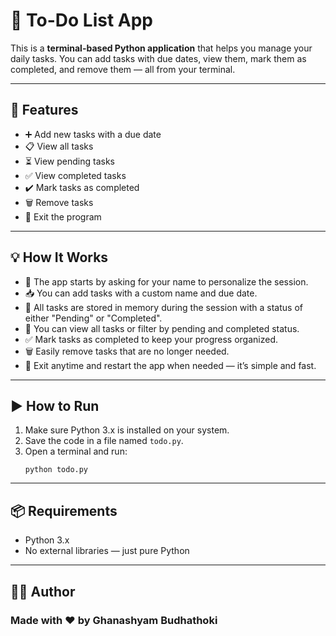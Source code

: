 <!DOCTYPE html>
<html lang="en">
<head>
  <meta charset="UTF-8">
</head>
<body>

  <h1>📝 To-Do List App</h1>

  <p>This is a <strong>terminal-based Python application</strong> that helps you manage your daily tasks. You can add tasks with due dates, view them, mark them as completed, and remove them — all from your terminal.</p>

  <hr>

  <h2>📌 Features</h2>
  <ul>
    <li>➕ Add new tasks with a due date</li>
    <li>📋 View all tasks</li>
    <li>⏳ View pending tasks</li>
    <li>✅ View completed tasks</li>
    <li>✔️ Mark tasks as completed</li>
    <li>🗑️ Remove tasks</li>
    <li>🚪 Exit the program</li>
  </ul>

  <hr>

  <h2>💡 How It Works</h2>
  <ul>
    <li>👤 The app starts by asking for your name to personalize the session.</li>
    <li>📥 You can add tasks with a custom name and due date.</li>
    <li>📂 All tasks are stored in memory during the session with a status of either "Pending" or "Completed".</li>
    <li>🔄 You can view all tasks or filter by pending and completed status.</li>
    <li>✅ Mark tasks as completed to keep your progress organized.</li>
    <li>🗑️ Easily remove tasks that are no longer needed.</li>
    <li>🚪 Exit anytime and restart the app when needed — it’s simple and fast.</li>
  </ul>

  <hr>

  <h2>▶️ How to Run</h2>
  <ol>
    <li>Make sure Python 3.x is installed on your system.</li>
    <li>Save the code in a file named <code>todo.py</code>.</li>
    <li>Open a terminal and run:
      <pre><code>python todo.py</code></pre>
    </li>
  </ol>

  <hr>

  <h2>📦 Requirements</h2>
  <ul>
    <li>Python 3.x</li>
    <li>No external libraries — just pure Python</li>
  </ul>

  <hr>

  <h2>👨‍💻 Author</h2>
  <h3>Made with ❤️ by Ghanashyam Budhathoki</h3>

</body>
</html>
